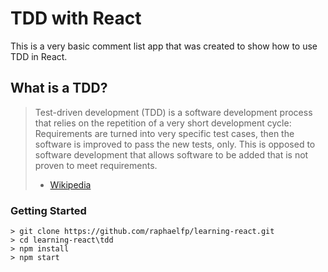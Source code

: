 # TDD with React

This is a very basic comment list app that was created to show how to use TDD in React.

## What is a TDD?

> Test-driven development (TDD) is a software development process that relies on the repetition of a very short development cycle: Requirements are turned into very specific test cases, then the software is improved to pass the new tests, only. This is opposed to software development that allows software to be added that is not proven to meet requirements.
> - [Wikipedia](https://en.wikipedia.org/wiki/Test-driven_development)

### Getting Started

```
> git clone https://github.com/raphaelfp/learning-react.git 
> cd learning-react\tdd
> npm install
> npm start
```
